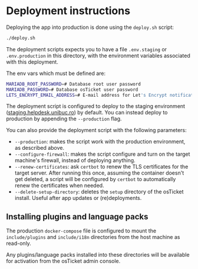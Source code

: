 # Deployment instructions

Deploying the app into production is done using the `deploy.sh` script:

```sh
./deploy.sh
```

The deployment scripts expects you to have a file `.env.staging` or `.env.production` in this directory,
with the environment variables associated with this deployment.

The env vars which must be defined are:

```sh
MARIADB_ROOT_PASSWORD=# Database root user password
MARIADB_PASSWORD=# Database osTicket user password
LETS_ENCRYPT_EMAIL_ADDRESS=# E-mail address for Let's Encrypt notifications
```

The deployment script is configured to deploy to the staging environment
([staging.helpdesk.unibuc.ro](https://staging.helpdesk.unibuc.ro)) by default. You can instead deploy to production
by appending the `--production` flag.

You can also provide the deployment script with the following parameters:
- `--production`: makes the script work with the production environment, as described above.
- `--configure-firewall`: makes the script configure and turn on the target machine's firewall,
  instead of deploying anything.
- `--renew-certificates`: ask `certbot` to renew the TLS certificates for the target server.
  After running this once, assuming the container doesn't get deleted, a script will be configured by `certbot`
  to automatically renew the certificates when needed.
- `--delete-setup-directory`: deletes the `setup` directory of the osTicket install. Useful after app updates
  or (re)deployments.

## Installing plugins and language packs

The production `docker-compose` file is configured to mount the `include/plugins` and `include/i18n` directories
from the host machine as read-only.

Any plugins/language packs installed into these directories will be available for activation
from the osTicket admin console.
